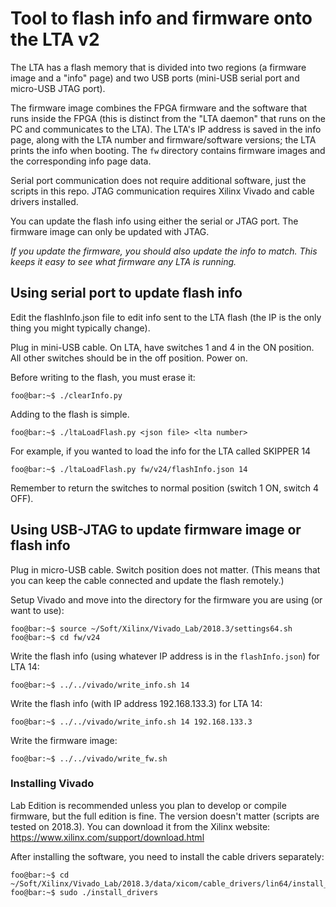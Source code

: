# Tool to flash info and firmware onto the LTA v2
The LTA has a flash memory that is divided into two regions (a firmware image and a "info" page) and two USB ports (mini-USB serial port and micro-USB JTAG port).

The firmware image combines the FPGA firmware and the software that runs inside the FPGA (this is distinct from the "LTA daemon" that runs on the PC and communicates to the LTA).
The LTA's IP address is saved in the info page, along with the LTA number and firmware/software versions; the LTA prints the info when booting.
The `fw` directory contains firmware images and the corresponding info page data.

Serial port communication does not require additional software, just the scripts in this repo.
JTAG communication requires Xilinx Vivado and cable drivers installed.

You can update the flash info using either the serial or JTAG port.
The firmware image can only be updated with JTAG.

*If you update the firmware, you should also update the info to match. This keeps it easy to see what firmware any LTA is running.*

## Using serial port to update flash info
Edit the flashInfo.json file to edit info sent to the LTA flash (the IP is the only thing you might typically change).

Plug in mini-USB cable.
On LTA, have switches 1 and 4 in the ON position.
All other switches should be in the off position.
Power on.

Before writing to the flash, you must erase it:
```console
foo@bar:~$ ./clearInfo.py
```

Adding to the flash is simple.
```console
foo@bar:~$ ./ltaLoadFlash.py <json file> <lta number> 
``` 

For example, if you wanted to load the info for the LTA called SKIPPER 14
```console
foo@bar:~$ ./ltaLoadFlash.py fw/v24/flashInfo.json 14
```

Remember to return the switches to normal position (switch 1 ON, switch 4 OFF).

## Using USB-JTAG to update firmware image or flash info
Plug in micro-USB cable.
Switch position does not matter.
(This means that you can keep the cable connected and update the flash remotely.)

Setup Vivado and move into the directory for the firmware you are using (or want to use):
```console
foo@bar:~$ source ~/Soft/Xilinx/Vivado_Lab/2018.3/settings64.sh
foo@bar:~$ cd fw/v24
```

Write the flash info (using whatever IP address is in the `flashInfo.json`) for LTA 14:
```console
foo@bar:~$ ../../vivado/write_info.sh 14
```

Write the flash info (with IP address 192.168.133.3) for LTA 14:
```console
foo@bar:~$ ../../vivado/write_info.sh 14 192.168.133.3
```

Write the firmware image:
```console
foo@bar:~$ ../../vivado/write_fw.sh
```

### Installing Vivado
Lab Edition is recommended unless you plan to develop or compile firmware, but the full edition is fine.
The version doesn't matter (scripts are tested on 2018.3).
You can download it from the Xilinx website: https://www.xilinx.com/support/download.html

After installing the software, you need to install the cable drivers separately:
```console
foo@bar:~$ cd ~/Soft/Xilinx/Vivado_Lab/2018.3/data/xicom/cable_drivers/lin64/install_script/install_drivers/
foo@bar:~$ sudo ./install_drivers
```

